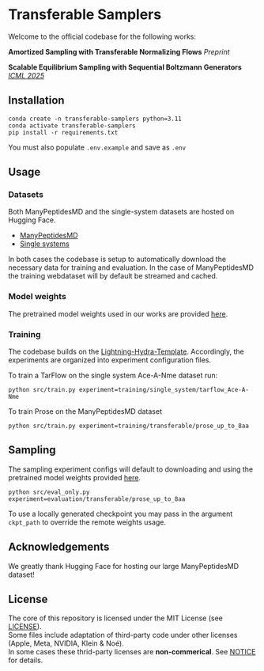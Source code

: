 # Transferable Samplers

Welcome to the official codebase for the following works:

**Amortized Sampling with Transferable Normalizing Flows** *Preprint*

**Scalable Equilibrium Sampling with Sequential Boltzmann Generators** [*ICML 2025*](https://icml.cc/virtual/2025/poster/45137)

## Installation

```
conda create -n transferable-samplers python=3.11
conda activate transferable-samplers
pip install -r requirements.txt
```

You must also populate `.env.example` and save as `.env`

## Usage

### Datasets

Both ManyPeptidesMD and the single-system datasets are hosted on Hugging Face.
- [ManyPeptidesMD](https://huggingface.co/datasets/transferable-samplers/many-peptides-md)
- [Single systems](https://huggingface.co/datasets/transferable-samplers/sequential-boltzmann-generators-data)

In both cases the codebase is setup to automatically download the necessary data for training and evaluation. In the case of ManyPeptidesMD the training webdataset will by default be streamed and cached.

### Model weights

The pretrained model weights used in our works are provided [here](https://huggingface.co/transferable-samplers/model-weights).

### Training

The codebase builds on the [Lightning-Hydra-Template](https://github.com/ashleve/lightning-hydra-template). Accordingly, the experiments are organized into experiment configuration files.

To train a TarFlow on the single system Ace-A-Nme dataset run:

```
python src/train.py experiment=training/single_system/tarflow_Ace-A-Nme
```

To train Prose on the ManyPeptidesMD dataset

```
python src/train.py experiment=training/transferable/prose_up_to_8aa
```

## Sampling

The sampling experiment configs will default to downloading and using the pretrained model weights provided [here](https://huggingface.co/transferable-samplers/model-weights).

```
python src/eval_only.py experiment=evaluation/transferable/prose_up_to_8aa
```

To use a locally generated checkpoint you may pass in the argument `ckpt_path` to override the remote weights usage.

## Acknowledgements

We greatly thank Hugging Face for hosting our large ManyPeptidesMD dataset!

## License

The core of this repository is licensed under the MIT License (see [LICENSE](./LICENSE)).  
Some files include adaptation of third-party code under other licenses (Apple, Meta, NVIDIA, Klein & Noé).  
In some cases these thrid-party licenses are **non-commerical**.
See [NOTICE](./NOTICE) for details.
